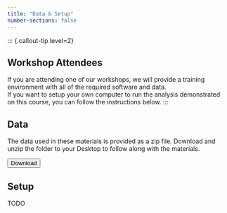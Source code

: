 ```yaml
---
title: "Data & Setup"
number-sections: false
---
```


<!-- 
Note for Training Developers:
We provide instructions for commonly-used software as commented sections below.
Uncomment the sections relevant for your materials, and add additional instructions where needed (e.g. specific packages used).
Note that we use tabsets to provide instructions for all three major operating systems.
-->

::: {.callout-tip level=2}
## Workshop Attendees

If you are attending one of our workshops, we will provide a training environment with all of the required software and data.  
If you want to setup your own computer to run the analysis demonstrated on this course, you can follow the instructions below.
:::

## Data

The data used in these materials is provided as a zip file. 
Download and unzip the folder to your Desktop to follow along with the materials.

<!-- Note for Training Developers: add the link to 'href' -->
<a href="">
  <button class="btn"><i class="fa fa-download"></i> Download</button>
</a>

## Setup

TODO

<!-- 
### Quarto

To develop and render the course materials website, you will need to install _Quarto_:

- Download and install [Quarto](https://quarto.org/docs/get-started/) (available for all major OS). 
- If you are developing materials using executable `.qmd` documents, it is recommended that you also install the extensions for your favourite IDE (e.g. RStudio, VS Code).
- If you are developing materials using **JupyterLab** or **Jupyter Notebooks**, please install [Jupytext](https://jupytext.readthedocs.io/en/latest/install.html).
  - Use the [paired notebook](https://jupytext.readthedocs.io/en/latest/paired-notebooks.html) feature to have synchronised `.ipynb`/`.qmd` files. Only `.qmd` files should be pushed to the repository (`.ipynb` files have been added to `.gitignore`).
-->

<!--
### R and RStudio

::: {.tabset group="os"}

#### Windows

Download and install all these using default options:

- [R](https://cran.r-project.org/bin/windows/base/release.html)
- [RTools](https://cran.r-project.org/bin/windows/Rtools/)
- [RStudio](https://www.rstudio.com/products/rstudio/download/#download)

#### Mac OS

Download and install all these using default options:

- [R](https://cran.r-project.org/bin/macosx/)
- [RStudio](https://www.rstudio.com/products/rstudio/download/#download)

#### Linux

- Go to the [R installation](https://cran.r-project.org/bin/linux/) folder and look at the instructions for your distribution.
- Download the [RStudio](https://www.rstudio.com/products/rstudio/download/#download) installer for your distribution and install it using your package manager.

:::
-->


<!--
### Conda

Open a terminal and run:

```bash
wget -q -O - https://repo.anaconda.com/miniconda/Miniconda3-latest-Linux-x86_64.sh
bash Miniconda3-latest-Linux-x86_64.sh -b
rm Miniconda3-latest-Linux-x86_64.sh
conda init
conda config --add channels defaults; conda config --add channels bioconda; conda config --add channels conda-forge; conda config --set channel_priority strict
conda install -y mamba
```

Note: Windows users can use WSL2 (see @wsl).
-->

<!--
### Singularity

::: {.panel-tabset group="os"}

#### Windows

You can use _Singularity_ from the _Windows Subsystem for Linux_ (see @wsl).  
Once you setup WSL, you can follow the instructions for Linux.

#### Mac OS

Singularity is [not available for Mac OS](https://docs.sylabs.io/guides/3.0/user-guide/installation.html#install-on-windows-or-mac).

#### Linux

These instructions are for _Ubuntu_ or _Debian_-based distributions[^1].

[^1]: See the [Singularity documentation page](https://docs.sylabs.io/guides/3.0/user-guide/installation.html#install-on-linux) for other distributions.

```bash
sudo apt update && sudo apt upgrade && sudo apt install runc
CODENAME=$(lsb_release -c | sed 's/Codename:\t//')
wget -O singularity.deb https://github.com/sylabs/singularity/releases/download/v3.10.2/singularity-ce_3.10.2-${CODENAME}_amd64.deb
sudo dpkg -i singularity.deb
rm singularity.deb
```

:::
-->


<!-- 
### Visual Studio Code

::: {.panel-tabset group="os"}

#### Windows

- Go to the [Visual Studio Code download page](https://code.visualstudio.com/Download) and download the installer for your operating system. 
  Double-click the downloaded file to install the software, accepting all the default options. 
- After completing the installation, go to your Windows Menu, search for "Visual Studio Code" and launch the application. 
- Go to "_File > Preferences > Settings_", then select "_Text Editor > Files_" on the drop-down menu on the left. Scroll down to the section named "_EOL_" and choose "_\\n_" (this will ensure that the files you edit on Windows are compatible with the Linux operating system).

#### Mac OS

- Go to the [Visual Studio Code download page](https://code.visualstudio.com/Download) and download the installer for Mac.
- Go to the Downloads folder and double-click the file you just downloaded to extract the application. Drag-and-drop the "Visual Studio Code" file to your "Applications" folder. 
- You can now open the installed application to check that it was installed successfully (the first time you launch the application you will get a warning that this is an application downloaded from the internet - you can go ahead and click "Open").

#### Linux (Ubuntu)

- Go to the [Visual Studio Code download page](https://code.visualstudio.com/Download) and download the installer for your Linux distribution. Install the package using your system's installer.

:::
 -->
